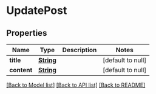 # UpdatePost
## Properties

Name | Type | Description | Notes
------------ | ------------- | ------------- | -------------
**title** | [**String**](string.md) |  | [default to null]
**content** | [**String**](string.md) |  | [default to null]

[[Back to Model list]](../README.md#documentation-for-models) [[Back to API list]](../README.md#documentation-for-api-endpoints) [[Back to README]](../README.md)

